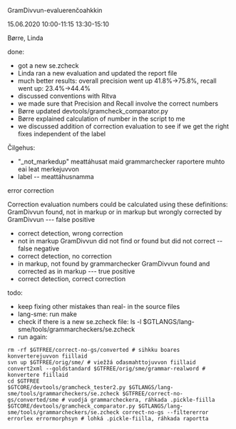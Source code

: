GramDivvun-evaluerenčoahkkin

15.06.2020
10:00-11:15
13:30-15:10

Børre, Linda

done:
* got a new se.zcheck
* Linda ran a new evaluation and updated the report file
* much better results: overall precision went up 41.8%->75.8%, recall went up: 23.4%->44.4%
* discussed conventions with Ritva
* we made sure that Precision and Recall involve the correct numbers
* Børre updated devtools/gramcheck_comparator.py
* Børre explained calculation of number in the script to me
* we discussed addition of correction evaluation to see if we get the right fixes independent of the label

Čilgehus:
* "_not_markedup" meattáhusat maid grammarchecker raportere muhto eai leat merkejuvvon
* label -- meattáhusnamma

error correction

Correction evaluation numbers could be calculated using these definitions:
GramDivvun found, not in markup or in markup but wrongly corrected by GramDivvun --- false positive
   * correct detection, wrong correction
   * not in markup
GramDivvun did not find or found but did not correct -- false negative
   * correct detection, no correction
   * in markup, not found by grammarchecker
GramDivvun found and corrected as in markup --- true positive
   * correct detection, correct correction

todo:
* keep fixing other mistakes than real- in the source files
* lang-sme: run make
* check if there is a new se.zcheck file: ls -l $GTLANGS/lang-sme/tools/grammarcheckers/se.zcheck
* run again:
```
rm -rf $GTFREE/correct-no-gs/converted # sihkku boares konverterejuvvon fiillaid
svn up $GTFREE/orig/sme/ # viežžá ođasmahttojuvvon fiillaid
convert2xml --goldstandard $GTFREE/orig/sme/grammar-realword # konvertere fiillaid
cd $GTFREE
$GTCORE/devtools/gramcheck_tester2.py $GTLANGS/lang-sme/tools/grammarcheckers/se.zcheck $GTFREE/correct-no-gs/converted/sme # vuodjá grammarcheckera, ráhkada .pickle-fiilla
$GTCORE/devtools/gramcheck_comparator.py $GTLANGS/lang-sme/tools/grammarcheckers/se.zcheck correct-no-gs --filtererror errorlex errormorphsyn # lohká .pickle-fiilla, ráhkada raportta
```
